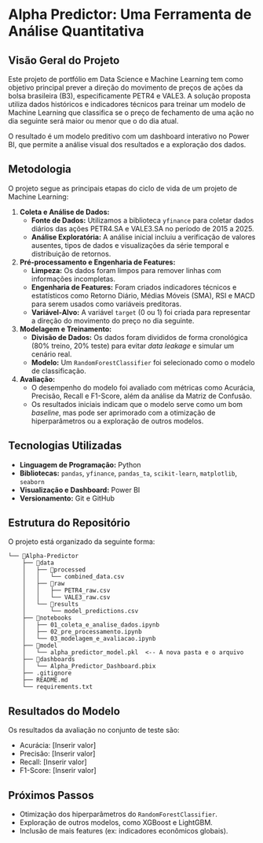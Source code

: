 # Alpha Predictor: Uma Ferramenta de Análise Quantitativa

## Visão Geral do Projeto

Este projeto de portfólio em Data Science e Machine Learning tem como objetivo principal prever a direção do movimento de preços de ações da bolsa brasileira (B3), especificamente PETR4 e VALE3. A solução proposta utiliza dados históricos e indicadores técnicos para treinar um modelo de Machine Learning que classifica se o preço de fechamento de uma ação no dia seguinte será maior ou menor que o do dia atual.

O resultado é um modelo preditivo com um dashboard interativo no Power BI, que permite a análise visual dos resultados e a exploração dos dados.

## Metodologia

O projeto segue as principais etapas do ciclo de vida de um projeto de Machine Learning:

1.  **Coleta e Análise de Dados:**
    * **Fonte de Dados:** Utilizamos a biblioteca `yfinance` para coletar dados diários das ações PETR4.SA e VALE3.SA no período de 2015 a 2025.
    * **Análise Exploratória:** A análise inicial incluiu a verificação de valores ausentes, tipos de dados e visualizações da série temporal e distribuição de retornos.
2.  **Pré-processamento e Engenharia de Features:**
    * **Limpeza:** Os dados foram limpos para remover linhas com informações incompletas.
    * **Engenharia de Features:** Foram criados indicadores técnicos e estatísticos como Retorno Diário, Médias Móveis (SMA), RSI e MACD para serem usados como variáveis preditoras.
    * **Variável-Alvo:** A variável `target` (0 ou 1) foi criada para representar a direção do movimento do preço no dia seguinte.
3.  **Modelagem e Treinamento:**
    * **Divisão de Dados:** Os dados foram divididos de forma cronológica (80% treino, 20% teste) para evitar *data leakage* e simular um cenário real.
    * **Modelo:** Um `RandomForestClassifier` foi selecionado como o modelo de classificação.
4.  **Avaliação:**
    * O desempenho do modelo foi avaliado com métricas como Acurácia, Precisão, Recall e F1-Score, além da análise da Matriz de Confusão.
    * Os resultados iniciais indicam que o modelo serve como um bom *baseline*, mas pode ser aprimorado com a otimização de hiperparâmetros ou a exploração de outros modelos.

## Tecnologias Utilizadas

* **Linguagem de Programação:** Python
* **Bibliotecas:** `pandas`, `yfinance`, `pandas_ta`, `scikit-learn`, `matplotlib`, `seaborn`
* **Visualização e Dashboard:** Power BI
* **Versionamento:** Git e GitHub

## Estrutura do Repositório

O projeto está organizado da seguinte forma:

```
└── 📁Alpha-Predictor
    ├── 📁data
    │   ├── 📁processed
    │   │   └── combined_data.csv
    │   ├── 📁raw
    │   │   ├── PETR4_raw.csv
    │   │   └── VALE3_raw.csv
    │   └── 📁results
    │       └── model_predictions.csv
    ├── 📁notebooks
    │   ├── 01_coleta_e_analise_dados.ipynb
    │   ├── 02_pre_processamento.ipynb
    │   └── 03_modelagem_e_avaliacao.ipynb
    ├── 📁model
    │   └── alpha_predictor_model.pkl  <-- A nova pasta e o arquivo
    ├── 📁dashboards
    │   └── Alpha_Predictor_Dashboard.pbix
    ├── .gitignore
    ├── README.md
    └── requirements.txt
```

## Resultados do Modelo

Os resultados da avaliação no conjunto de teste são:
* Acurácia: [Inserir valor]
* Precisão: [Inserir valor]
* Recall: [Inserir valor]
* F1-Score: [Inserir valor]

## Próximos Passos

* Otimização dos hiperparâmetros do `RandomForestClassifier`.
* Exploração de outros modelos, como XGBoost e LightGBM.
* Inclusão de mais features (ex: indicadores econômicos globais).